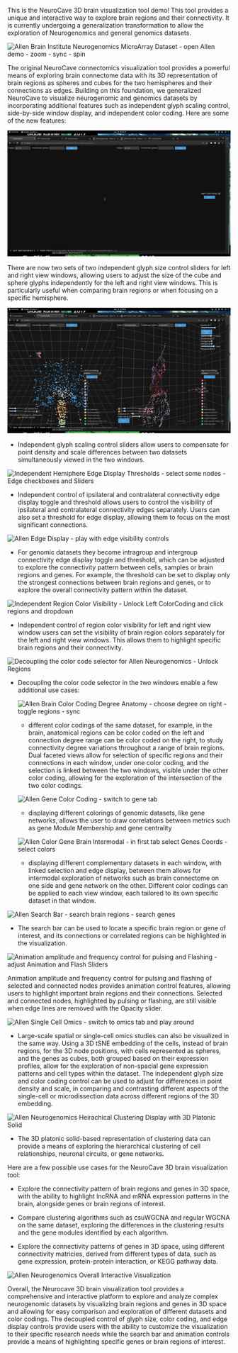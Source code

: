 This is the NeuroCave 3D brain visualization tool demo! This tool provides a
unique and interactive way to explore brain regions and their connectivity. It is currently
undergoing a generalization transformation to allow the exploration of Neurogenomics and general genomics
datasets.

![Allen Brain Institute Neurogenomics MicroArray Dataset - open Allen demo - zoom - sync - spin](AllenGenomics.gif)

The original NeuroCave connectomics visualization tool provides a powerful means of
exploring brain connectome data with its 3D representation of brain regions as spheres
and cubes for the two hemispheres
and their connections as edges. Building on this foundation, we generalized NeuroCave to
visualize neurogenomic and genomics datasets by incorporating additional features
such as independent glyph scaling control, side-by-side window display, and independent
color coding. Here are some of the new features:

![Independent Glyph Slider Control - zoom in - Sync - demo sliders](BrainGlyphs.gif)

There are now two sets of two independent glyph size control sliders for left and right 
view windows, allowing users to adjust the size of the cube and sphere glyphs independently 
for the left and right view windows. This is particularly useful when comparing brain regions or
when focusing on a specific hemisphere.

![Allen Neurogenomics Glyph Scaling - unlock sliders - demo adjustment](AllenGlyphs.gif)

- Independent glyph scaling control sliders allow users to compensate for point density 
  and scale differences between two datasets simultaneously viewed in the two windows.

![Independent Hemiphere Edge Display Thresholds - select some nodes - Edge checkboxes and Sliders](BrainEdges.gif)

- Independent control of ipsilateral and contralateral connectivity edge display
toggle and threshold allows users to control the visibility of ipsilateral
and contralateral connectivity edges separately. Users can also set a threshold for
edge display, allowing them to focus on the most significant connections.

![Allen Edge Display - play with edge visibility controls](AllenEdges.gif)

- For genomic datasets they become intragroup and intergroup connectivity edge display toggle and threshold, which
  can be adjusted to explore
  the connectivity pattern between cells, samples or brain regions and genes. For example, the threshold can be set 
  to display only
  the strongest connections between brain regions and genes, or to explore the overall connectivity pattern within
  the dataset.

![Independent Region Color Visibility - Unlock Left ColorCoding and click regions and dropdown](BrainRegions.gif)

- Independent control of region color visibility for left and right view window
users can set the visibility of brain region colors separately for the left and
right view windows. This allows them to highlight specific brain regions and their
connectivity.


![Decoupling the color code selector for Allen Neurogenomics - Unlock Regions](AllenRegions.gif)

-  Decoupling the color code selector in the two windows enable a few additional use cases:

   ![Allen Brain Color Coding Degree Anatomy - choose degree on right - toggle regions - sync](AllenDegree.gif)

    - different color codings of the same dataset, for example, in the brain, anatomical regions can be
      color coded on the left and connection degree range can be color coded on the right, to study
      connectivity degree variations throughout a range of brain regions. Dual faceted views allow for selection
      of specific regions and their connections in each window, under one color coding, and the selection is linked
      between the two windows, visible under the other color coding, allowing for the exploration of the intersection
      of the two color codings.

   ![Allen Gene Color Coding - switch to gene tab](AllenGeneCentrality.gif)

    - displaying different colorings of genomic datasets, like gene networks, allows the user to draw
      correlations between metrics such as gene Module Membership and gene centrality

   ![Allen Color Gene Brain Intermodal - in first tab select Genes Coords - select colors](AllenIntermodal.gif)

    - displaying different complementary datasets in each window, with linked selection and edge display,
      between them allows for intermodal exploration of networks such as brain connectome on one side and gene
      network on the other. Different color codings can be applied to each view window, each tailored to its
      own specific dataset in that window.

![Allen Search Bar - search brain regions - search genes](AllenSearch.gif)

- The search bar can be used to locate a specific brain region or gene of interest, and its connections
  or correlated regions can be highlighted in the visualization.

![Animation amplitude and frequency control for pulsing and Flashing - adjust Animation and Flash Sliders](AllenAnimations.gif)

Animation amplitude and frequency control for pulsing and flashing of selected and
connected nodes provides animation control features, allowing users to
highlight important brain regions and their connections.
Selected and connected nodes, highlighted by pulsing or flashing, are still visible
when edge lines are removed with the Opacity slider.


![Allen Single Cell Omics - switch to omics tab and play around](AllenOmics.gif)

- Large-scale spatial or single-cell omics studies can also be visualized in the same way. Using a 3D tSNE embedding of
  the cells, instead of brain regions, for the 3D node positions, with cells represented as spheres, and the genes as cubes,
  both grouped based on their expression profiles, allow for the exploration of non-spacial gene expression patterns and
  cell types within the dataset.
  The independent glyph size and color coding control can be used to adjust for differences in point density and scale,
  in comparing and contrasting different aspects of the single-cell or microdissection data across different regions
  of the 3D embedding.

![Allen Neurogenomics Heirachical Clustering Display with 3D Platonic Solid]()

- The 3D platonic solid-based representation of clustering data can provide a means of
  exploring the hierarchical clustering of cell relationships, neuronal circuits, or
  gene networks.



Here are a few possible use cases for the NeuroCave 3D brain visualization tool:

- Explore the connectivity pattern of brain regions and genes in 3D space, with the ability to highlight
  lncRNA and mRNA expression patterns in the brain, alongside genes or brain regions of interest.

- Compare clustering algorithms such as csuWGCNA and regular WGCNA on the same dataset, exploring the
  differences in the clustering results and the gene modules identified by each algorithm.

- Explore the connectivity patterns of genes in 3D space, using different connectivity
  matricies, derived from different types of data, such as gene expression, protein-protein interaction,
  or KEGG pathway data.


![Allen Neurogenomics Overall Interactive Visualization](AllenNeuroGenomics.gif)

Overall, the Neurocave 3D brain visualization tool provides a comprehensive and
  interactive platform to explore and analyze complex
neurogenomic datasets by visualizing brain regions and genes in 3D space and allowing for easy comparison and
exploration of different datasets and color codings. The decoupled control of glyph size, color coding, and
edge display controls provide users with the ability to customize the visualization to their specific
research needs while the search bar and animation controls provide a means of highlighting specific genes or
brain regions of interest.

